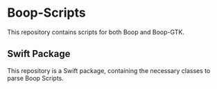 # Boop-Scripts

This repository contains scripts for both Boop and Boop-GTK. 


## Swift Package

This repository is a Swift package, containing the necessary classes to parse Boop Scripts.
